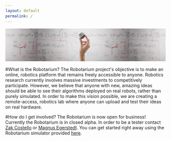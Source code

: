 ```yaml
---
layout: default
permalink: /
---
```


![Hand Image](/assets/hand_pic.png)

#What is the Robotarium?
The Robotarium project's objective is to make an online, robotics platform that remains freely accessible to anyone. Robotics research currently involves massive investments to competitively participate. However, we believe that anyone with new, amazing ideas should be able to see their algorithms deployed on real robots, rather than purely simulated. In order to make this vision possible, we are creating a remote-access, robotics lab where anyone can upload and test their ideas on real hardware.

#How do I get involved?
The Robotarium is now open for business! Currently the Robotarium is in closed alpha. In order to be a tester contact [Zak Costello](mailto:zak.costello@gmail.com) or [Magnus Egerstedt](mailto:magnus@gatech.edu). You can get started right away using the Robotarium simulator provided [here](/get_started/).
